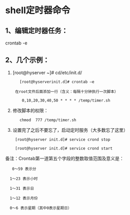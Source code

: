 # shell定时器命令

## 1、编辑定时器任务：

crontab  -e



## 2、几个示例：

1. [root@hyserver ~]# cd/etc/init.d/

          [root@hyserverinit.d]# crontab –e

        在root文件后面添加一行（含义：每隔十分钟执行一次脚本）

           0,10,20,30,40,50 * * * * /temp/timer.sh

2. 修改脚本的权限：

          chmod  777 /temp/timer.sh

3. 设置完了之后不要忘了，启动定时服务（大多数忘了这里）

        [root@hyserver init.d]# service crond stop

        [root@hyserver init.d]# service crond start

 备注：Crontab第一道第五个字段的整数取值范围及意义是：

       0～59 表示分

      1～23 表示小时

      1～31 表示日

      1～12 表示月份

      0～6 表示星期（其中0表示星期日）
